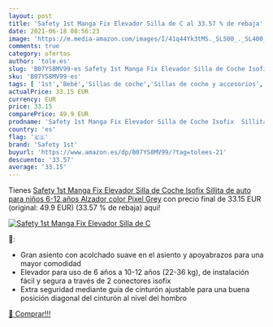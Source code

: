 ```yaml
---
layout: post
title: 'Safety 1st Manga Fix Elevador Silla de C al 33.57 % de rebaja'
date: 2021-06-18 08:56:23
image: 'https://m.media-amazon.com/images/I/41q44Yk3tMS._SL500_._SL400_.jpg'
comments: true
category: ofertas
author: 'tole.es'
slug: 'B07YS8MV99-es Safety 1st Manga Fix Elevador Silla de Coche Isofix...'
sku: 'B07YS8MV99-es'
tags: [ '1st','Bebé','Sillas de coche','Sillas de coche y accesorios','coche','de','isofix','safety','safety 1st','silla', ]
actualPrice: 33.15 EUR
currency: EUR
price: 33.15
comparePrice: 49.9 EUR
prodname: 'Safety 1st Manga Fix Elevador Silla de Coche Isofix  Sillita de auto para niños 6-12 años  Alzador  color Pixel Grey'
country: 'es'
flag: '🇪🇸'
brand: 'Safety 1st'
buyurl: 'https://www.amazon.es/dp/B07YS8MV99/?tag=tolees-21'
descuento: '33.57'
average: '33.15'
---
```


Tienes [Safety 1st Manga Fix Elevador Silla de Coche Isofix  Sillita de auto para niños 6-12 años  Alzador  color Pixel Grey](https://www.amazon.es/dp/B07YS8MV99/?tag=tolees-21) con precio final de  33.15 EUR (original: 49.9 EUR) (33.57 %  de rebaja) aqui!

[![Safety 1st Manga Fix Elevador Silla de C](https://m.media-amazon.com/images/I/41q44Yk3tMS._SL500_._SL400_.jpg)](https://www.amazon.es/dp/B07YS8MV99/?tag=tolees-21)

🔎:

- Gran asiento con acolchado suave en el asiento y apoyabrazos para una mayor comodidad
- Elevador para uso de 6 años a 10-12 años (22-36 kg), de instalación fácil y segura a través de 2 conectores isofix
- Extra seguridad mediante guía de cinturón ajustable para una buena posición diagonal del cinturón al nivel del hombro

[🛒 Comprar!!!](https://www.amazon.es/dp/B07YS8MV99/?tag=tolees-21)
